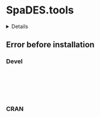 # SpaDES.tools

<details>

* Version: 
* GitHub: https://github.com/PredictiveEcology/quickPlot
* Source code: NA
* Number of recursive dependencies: 0

</details>

## Error before installation

### Devel

```






```
### CRAN

```






```
